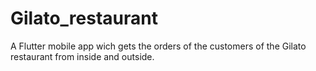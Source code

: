 # Gilato_restaurant
A Flutter mobile app wich gets the orders of the customers of the Gilato restaurant from inside and outside.
